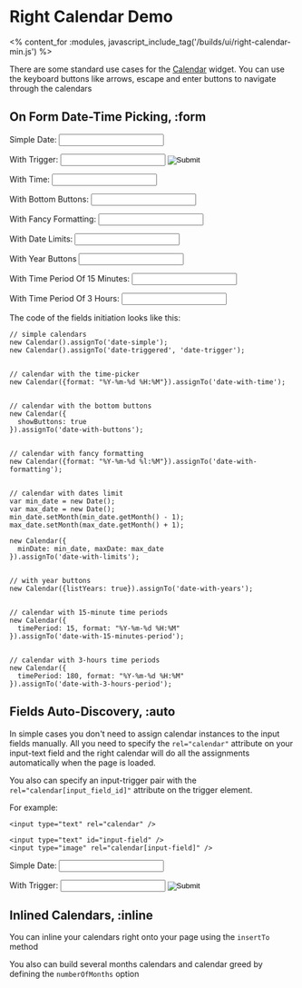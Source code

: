 # Right Calendar Demo
<% content_for :modules, javascript_include_tag('/builds/ui/right-calendar-min.js') %>

There are some standard use cases for the [Calendar](/ui/calendar) widget.
You can use the keyboard buttons like arrows, escape and enter buttons to navigate through the calendars

## On Form Date-Time Picking, :form
<p>
  <label>Simple Date:</label>
  <input type="text" id="date-simple" class="demo-field" />
</p>
<p>
  <label>With Trigger:</label>
  <input type="text" id="date-triggered" class="demo-field" />
  <input type="image" id="date-trigger" src="/images/calendar.png" />
</p>
<p>
  <label>With Time:</label>
  <input type="text" id="date-with-time" class="demo-field" />
</p>
<p>
  <label>With Bottom Buttons:</label>
  <input type="text" id="date-with-buttons" class="demo-field" />
</p>
<p>
  <label>With Fancy Formatting:</label>
  <input type="text" id="date-with-formatting" class="demo-field" />
</p>
<p>
  <label>With Date Limits:</label>
  <input type="text" id="date-with-limits" class="demo-field" />
</p>
<p>
  <label>With Year Buttons</label>
  <input type="text" id="date-with-years" class="demo-field" />
</p>
<p>
  <label>With Time Period Of 15 Minutes:</label>
  <input type="text" id="date-with-15-minutes-period" class="demo-field" />
</p>
<p>
  <label>With Time Period Of 3 Hours:</label>
  <input type="text" id="date-with-3-hours-period" class="demo-field" />
</p>
<script type="text/javascript">
// <![CDATA[
  new Calendar().assignTo('date-simple');
  new Calendar().assignTo('date-triggered', 'date-trigger');
  new Calendar({format: "%Y-%m-%d %H:%M"}).assignTo('date-with-time');
  new Calendar({showButtons: true}).assignTo('date-with-buttons');
  new Calendar({
    format: "%B %d, %Y %l:%M%P"
  }).assignTo('date-with-formatting');
  var min_date = new Date();
  var max_date = new Date();
  min_date.setMonth(min_date.getMonth() - 1);
  max_date.setMonth(max_date.getMonth() + 1);

  new Calendar({
    minDate: min_date, maxDate: max_date
  }).assignTo('date-with-limits');
  
  new Calendar({listYears: true}).assignTo('date-with-years');
  
  new Calendar({
    timePeriod: 15, format: "%Y-%m-%d %H:%M"
  }).assignTo('date-with-15-minutes-period');
  
  new Calendar({
    timePeriod: 180, format: "%Y-%m-%d %H:%M"
  }).assignTo('date-with-3-hours-period');
// ]]>
</script>

The code of the fields initiation looks like this:

    // simple calendars
    new Calendar().assignTo('date-simple');
    new Calendar().assignTo('date-triggered', 'date-trigger');


    // calendar with the time-picker
    new Calendar({format: "%Y-%m-%d %H:%M"}).assignTo('date-with-time');


    // calendar with the bottom buttons
    new Calendar({
      showButtons: true
    }).assignTo('date-with-buttons');


    // calendar with fancy formatting
    new Calendar({format: "%Y-%m-%d %l:%M"}).assignTo('date-with-formatting');


    // calendar with dates limit
    var min_date = new Date();
    var max_date = new Date();
    min_date.setMonth(min_date.getMonth() - 1);
    max_date.setMonth(max_date.getMonth() + 1);

    new Calendar({
      minDate: min_date, maxDate: max_date
    }).assignTo('date-with-limits');


    // with year buttons
    new Calendar({listYears: true}).assignTo('date-with-years');


    // calendar with 15-minute time periods
    new Calendar({
      timePeriod: 15, format: "%Y-%m-%d %H:%M"
    }).assignTo('date-with-15-minutes-period');


    // calendar with 3-hours time periods
    new Calendar({
      timePeriod: 180, format: "%Y-%m-%d %H:%M"
    }).assignTo('date-with-3-hours-period');

## Fields Auto-Discovery, :auto

In simple cases you don't need to assign calendar instances to the input fields manually.
All you need to specify the `rel="calendar"` attribute on your input-text field and
the right calendar will do all the assignments automatically when the page is loaded.


You also can specify an input-trigger pair with the `rel="calendar[input_field_id]"`
attribute on the trigger element.

For example:

    <input type="text" rel="calendar" />
  
    <input type="text" id="input-field" />
    <input type="image" rel="calendar[input-field]" />

<p>
  <label>Simple Date:</label>
  <input type="text" rel="calendar" class="demo-field" />
</p>
<p>
  <label>With Trigger:</label>
  <input type="text" id="input-field" class="demo-field" />
  <input type="image" rel="calendar[input-field]" src="/images/calendar.png" />
</p>

## Inlined Calendars, :inline

You can inline your calendars right onto your page using the `insertTo` method

<p>
  <div id="simple-calendar"> </div>
</p>
<p>
  <div id="simple-calendar-with-time"> </div>
</p>
<p>
  <div id="simple-calendar-with-buttons"> </div>
</p>
<script type="text/javascript">
//<![CDATA[
new Calendar().insertTo('simple-calendar');
new Calendar({showTime: true}).insertTo('simple-calendar-with-time');
new Calendar({showButtons: true}).insertTo('simple-calendar-with-buttons');
//]]>
</script>

You also can build several months calendars and calendar greed by defining the
`numberOfMonths` option

<p>
  <div id="two-calendars"> </div>
</p>
<p>
  <div id="calendar-greed"> </div>
</p>
<script type="text/javascript">
//<![CDATA[
new Calendar({numberOfMonths: 2}).insertTo('two-calendars');
new Calendar({numberOfMonths: [2,2]}).insertTo('calendar-greed');
//]]>
</script>

